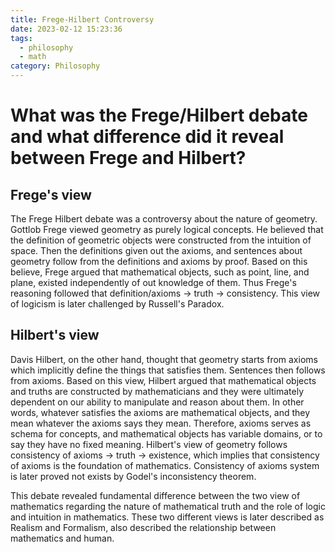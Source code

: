 ```yaml
---
title: Frege-Hilbert Controversy
date: 2023-02-12 15:23:36
tags:
  - philosophy
  - math
category: Philosophy
---
```


# What was the Frege/Hilbert debate and what difference did it reveal between Frege and Hilbert?

## Frege's view

The Frege Hilbert debate was a controversy about the nature of geometry.
Gottlob Frege viewed geometry as purely logical concepts.
He believed that the definition of
geometric objects were constructed from the intuition of space.
Then the definitions given out the axioms,
and sentences about geometry follow from the definitions and axioms by proof.
Based on this believe,
Frege argued that mathematical objects,
such as point, line, and plane,
existed independently of out knowledge of them.
Thus Frege's reasoning followed that
definition/axioms $\rightarrow$ truth $\rightarrow$ consistency.
This view of logicism is later challenged by Russell's Paradox.

## Hilbert's view

Davis Hilbert, on the other hand,
thought that geometry starts from axioms
which implicitly define the things that satisfies them.
Sentences then follows from axioms.
Based on this view,
Hilbert argued that mathematical objects and truths are constructed by mathematicians
and they were ultimately dependent on our ability to manipulate and reason about them.
In other words, whatever satisfies the axioms are mathematical objects,
and they mean whatever the axioms says they mean.
Therefore, axioms serves as schema for concepts,
and mathematical objects has variable domains,
or to say they have no fixed meaning.
Hilbert's view of geometry follows
consistency of axioms $\rightarrow$ truth $\rightarrow$ existence,
which implies that consistency of axioms is the foundation of mathematics.
Consistency of axioms system is later proved not exists by Godel's inconsistency theorem.

This debate revealed fundamental difference between the two view of mathematics
regarding the nature of mathematical truth
and the role of logic and intuition in mathematics.
These two different views is later described as Realism and Formalism,
also described the relationship between mathematics and human.


